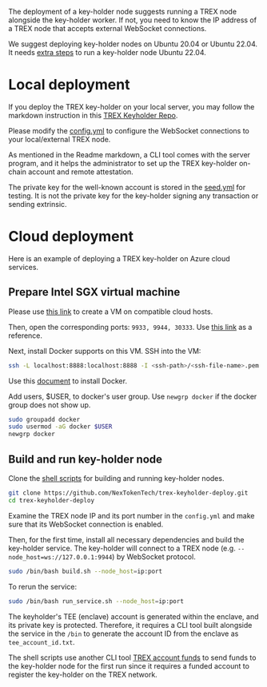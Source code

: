 The deployment of a key-holder node suggests running a TREX node alongside the key-holder worker. If not, you need to know the IP address of a TREX node that accepts external WebSocket connections.

We suggest deploying key-holder nodes on Ubuntu 20.04 or Ubuntu 22.04. It needs [extra steps](https://medium.com/@yangfanghao/sgx-driver-and-sdk-installation-for-ubuntu-22-04-7db6c254e65c) to run a key-holder node Ubuntu 22.04.

# Local deployment
If you deploy the TREX key-holder on your local server, you may follow the markdown instruction in this [TREX Keyholder Repo](https://github.com/NexTokenTech/trex-keyholder).

Please modify the [config.yml](https://github.com/NexTokenTech/trex-keyholder/blob/main/service/src/config.yml) to configure the WebSocket connections to your local/external TREX node.

As mentioned in the Readme markdown, a CLI tool comes with the server program, and it helps the administrator to set up the TREX key-holder on-chain account and remote attestation.

The private key for the well-known account is stored in the [seed.yml](https://github.com/NexTokenTech/trex-keyholder/blob/main/service/src/seed.yml) for testing. It is not the private key for the key-holder signing any transaction or sending extrinsic.

# Cloud deployment
Here is an example of deploying a TREX key-holder on Azure cloud services.

## Prepare Intel SGX virtual machine
Please use [this link](https://learn.microsoft.com/en-us/azure/confidential-computing/quick-create-marketplace) to create a VM on compatible cloud hosts.

Then, open the corresponding ports: `9933, 9944, 30333`. Use [this link](https://learn.microsoft.com/en-us/azure/virtual-machines/windows/nsg-quickstart-portal) as a reference.

Next, install Docker supports on this VM.
SSH into the VM:
```bash
ssh -L localhost:8888:localhost:8888 -I <ssh-path>/<ssh-file-name>.pem <azure-user-name>@$<vm-public-ip>
```
Use this [document](https://docs.docker.com/engine/install/ubuntu/) to install Docker.

Add users, $USER, to docker's user group. Use `newgrp docker` if the docker group does not show up.
```bash
sudo groupadd docker
sudo usermod -aG docker $USER
newgrp docker
```

## Build and run key-holder node
Clone the [shell scripts](https://github.com/NexTokenTech/trex-keyholder-deploy) for building and running key-holder nodes.
```bash
git clone https://github.com/NexTokenTech/trex-keyholder-deploy.git
cd trex-keyholder-deploy
```
Examine the TREX node IP and its port number in the `config.yml` and make sure that its WebSocket connection is enabled.

Then, for the first time, install all necessary dependencies and build the key-holder service.
The key-holder will connect to a TREX node (e.g. `--node_host=ws://127.0.0.1:9944`) by WebSocket protocol.
```bash
sudo /bin/bash build.sh --node_host=ip:port
```
To rerun the service:
```bash
sudo /bin/bash run_service.sh --node_host=ip:port
```
The keyholder's TEE (enclave) account is generated within the enclave, and its private key is protected. Therefore, it requires a CLI tool built alongside the service in the `/bin` to generate the account ID from the enclave as `tee_account_id.txt`.

The shell scripts use another CLI tool [TREX account funds](https://github.com/NexTokenTech/trex-account-funds) to send funds to the key-holder node for the first run since it requires a funded account to register the key-holder on the TREX network.